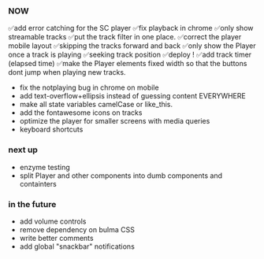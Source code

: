 ### NOW
✅add error catching for the SC player
✅fix playback in chrome
✅only show streamable tracks
✅put the track filter in one place.
✅correct the player mobile layout
✅skipping the tracks forward and back
✅only show the Player once a track is playing
✅seeking track position
✅deploy !
✅add track timer (elapsed time)
✅make the Player elements fixed width so that the buttons
  dont jump when playing new tracks.

- fix the notplaying bug in chrome on mobile
- add text-overflow+ellipsis instead of guessing content EVERYWHERE
- make all state variables camelCase or like_this.
- add the fontawesome icons on tracks
- optimize the player for smaller screens with media queries
- keyboard shortcuts

### next up
- enzyme testing
- split Player and other components into dumb components and containters

### in the future
- add volume controls
- remove dependency on bulma CSS
- write better comments
- add global "snackbar" notifications
